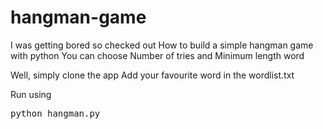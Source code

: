 # hangman-game

I was getting bored so checked out 
How to build a simple hangman game with python
You can choose Number of tries and Minimum length word

Well, simply clone the app
Add your favourite word in the wordlist.txt

Run using
<pre>python hangman.py</pre>
